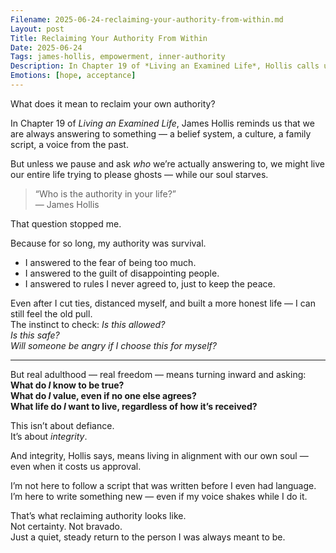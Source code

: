 ```yaml
---
Filename: 2025-06-24-reclaiming-your-authority-from-within.md
Layout: post
Title: Reclaiming Your Authority From Within
Date: 2025-06-24
Tags: james-hollis, empowerment, inner-authority
Description: In Chapter 19 of *Living an Examined Life*, Hollis calls us to reclaim our own inner authority — to stop deferring to external systems, people, or inherited rules, and live by our own deepest knowing.
Emotions: [hope, acceptance]
---
```


What does it mean to reclaim your own authority?

In Chapter 19 of *Living an Examined Life*, James Hollis reminds us that we are always answering to something — a belief system, a culture, a family script, a voice from the past.

But unless we pause and ask *who* we’re actually answering to, we might live our entire life trying to please ghosts — while our soul starves.

> “Who is the authority in your life?”  
> — James Hollis

That question stopped me.

Because for so long, my authority was survival.  
- I answered to the fear of being too much.  
- I answered to the guilt of disappointing people.  
- I answered to rules I never agreed to, just to keep the peace.

Even after I cut ties, distanced myself, and built a more honest life — I can still feel the old pull.  
The instinct to check: *Is this allowed?*  
*Is this safe?*  
*Will someone be angry if I choose this for myself?*

---

But real adulthood — real freedom — means turning inward and asking:  
**What do *I* know to be true?**  
**What do *I* value, even if no one else agrees?**  
**What life do *I* want to live, regardless of how it’s received?**

This isn’t about defiance.  
It’s about *integrity*.

And integrity, Hollis says, means living in alignment with our own soul — even when it costs us approval.

I’m not here to follow a script that was written before I even had language.  
I’m here to write something new — even if my voice shakes while I do it.

That’s what reclaiming authority looks like.  
Not certainty. Not bravado.  
Just a quiet, steady return to the person I was always meant to be.
